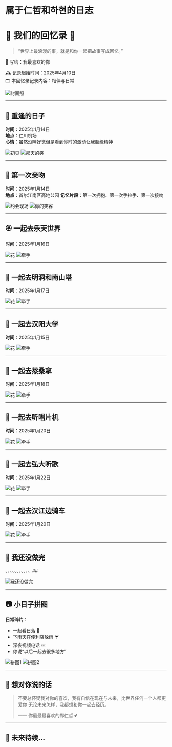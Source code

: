 # 属于仁哲和하현的日志
<!-- 封面页 -->
# 💖 我们的回忆录 💖

> “世界上最浪漫的事，就是和你一起把故事写成回忆。”
  
📍 写给：我最喜欢的你  

🕰️ 记录起始时间：2025年4月10日  
🗂️ 本回忆录记录内容：相伴与日常  

![封面照](path/to/cover_photo.jpg)

---

## 🥰 重逢的日子

**时间**：2025年1月14日  
**地点**：仁川机场  
**心情**：虽然没睡好觉但是看到你时的激动让我超级精神

![初见](path/to/photo1.jpg)
![那天的笑](path/to/photo2.jpg)

---

## 🎈 第一次亲吻

**时间**：2025年1月14日  
**地点**：首尔江南区高地公园
**记忆片段**：第一次拥抱、第一次手拉手、第一次接吻

![约会现场](path/to/photo3.jpg)
![你的笑容](path/to/photo4.jpg)

---

## 🏵️ 一起去乐天世界

**时间**：2025年1月16日  

![花](path/to/photo5.jpg)
![牵手](path/to/photo6.jpg)

---

## 🌺 一起去明洞和南山塔

**时间**：2025年1月17日  

![花](path/to/photo5.jpg)
![牵手](path/to/photo6.jpg)

---

## 💐 一起去汉阳大学

**时间**：2025年1月15日

![花](path/to/photo5.jpg)
![牵手](path/to/photo6.jpg)

---

## 🌼 一起去蒸桑拿

**时间**：2025年1月18日  

![花](path/to/photo5.jpg)
![牵手](path/to/photo6.jpg)

---

## 🌹 一起去听唱片机

**时间**：2025年1月20日  

![花](path/to/photo5.jpg)
![牵手](path/to/photo6.jpg)

---

## 💞 一起去弘大听歌

**时间**：2025年1月22日  

![花](path/to/photo5.jpg)
![牵手](path/to/photo6.jpg)

---

## 🌸 一起去汉江边骑车

**时间**：2025年1月20日  

![花](path/to/photo5.jpg)
![牵手](path/to/photo6.jpg)

---

## 🌈 我还没做完
、、、、、、、、、、、##

![我还没做完](path/to/photo6.jpg)



---

## 📷 小日子拼图

**日常碎片**：  
- 一起看日落 🌇  
- 下雨天在便利店躲雨 ☔  
- 深夜视频电话 💤  
- 你说“以后一起去很多地方”

![拼图1](path/to/photo7.jpg)
![拼图2](path/to/photo8.jpg)

---

## 💬 想对你说的话

> 不要总怀疑我对你的喜欢，我有自信在现在与未来，比世界任何一个人都更爱你
> 无论未来怎样，我都想和你一起去经历。  
>  
> —— 你最最最喜欢的郑仁哲 💕

---

## 📅 未来待续...
